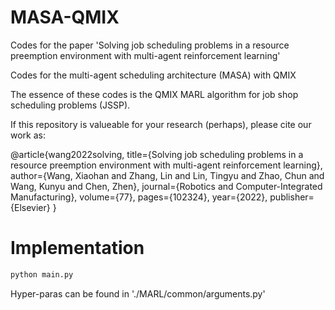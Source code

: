 # MASA-QMIX
Codes for the paper 'Solving job scheduling problems in a resource preemption environment with multi-agent reinforcement learning'

Codes for the multi-agent scheduling architecture (MASA) with QMIX

The essence of these codes is the QMIX MARL algorithm for job shop scheduling problems (JSSP).

If this repository is valueable for your research (perhaps), please cite our work as:

@article{wang2022solving, title={Solving job scheduling problems in a resource preemption environment with multi-agent reinforcement learning}, author={Wang, Xiaohan and Zhang, Lin and Lin, Tingyu and Zhao, Chun and Wang, Kunyu and Chen, Zhen}, journal={Robotics and Computer-Integrated Manufacturing}, volume={77}, pages={102324}, year={2022}, publisher={Elsevier} }

# Implementation
```python
python main.py
```

Hyper-paras can be found in './MARL/common/arguments.py'

